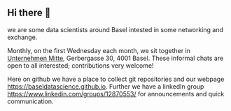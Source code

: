 ## Hi there 👋

we are some data scientists around Basel intested in some networking and exchange.  

Monthly, on the first Wednesday each month, we sit together in [Unternehmen Mitte](https://mitte.ch/), Gerbergasse 30, 4001 Basel.
These informal chats are open to all interested; contributions very welcome!

Here on github we have a place to collect git repositories and our webpage https://baseldatascience.github.io.
Further we have a linkedIn group https://www.linkedin.com/groups/12870553/ for announcements and quick communication.

<!--

**Here are some ideas to get you started:**

🙋‍♀️ A short introduction - what is your organization all about?
🌈 Contribution guidelines - how can the community get involved?
👩‍💻 Useful resources - where can the community find your docs? Is there anything else the community should know?
🍿 Fun facts - what does your team eat for breakfast?
🧙 Remember, you can do mighty things with the power of [Markdown](https://docs.github.com/github/writing-on-github/getting-started-with-writing-and-formatting-on-github/basic-writing-and-formatting-syntax)
-->
